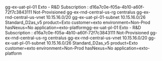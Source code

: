 
gg-ex-uat-pl-01	Exto - R&D Subscription : d16a7c0e-f05a-4b10-a60f-72f7c3843111	Not-Provisioned	gg-ex-rnd-central-us-rg	centralus	gg-ex-rnd-central-us-vnet	10.15.16.0/20	gg-ex-uat-pl-01-subnet	10.15.16.0/26	Standard_D2as_v5	product=Exto customer=exto environment=Non-Prod hasNexus=No application=exto-platformgg-ex-uat-pl-01	Exto - R&D Subscription : d16a7c0e-f05a-4b10-a60f-72f7c3843111	Not-Provisioned	gg-ex-rnd-central-us-rg	centralus	gg-ex-rnd-central-us-vnet	10.15.16.0/20	gg-ex-uat-pl-01-subnet	10.15.16.0/26	Standard_D2as_v5	product=Exto customer=exto environment=Non-Prod hasNexus=No application=exto-platform
